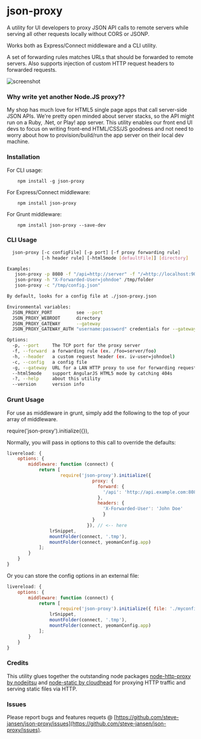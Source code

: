 json-proxy
==========

A utility for UI developers to proxy JSON API calls to remote servers
while serving all other requests locally without CORS or JSONP.

Works both as Express/Connect middleware and a CLI utility.

A set of forwarding rules matches URLs that should be forwarded to remote
servers.  Also supports injection of custom HTTP request headers to
forwarded requests.

![screenshot](https://raw.github.com/wiki/steve-jansen/json-proxy/screenshot.png)

### Why write yet another Node.JS proxy??
My shop has much love for HTML5 single page apps that call server-side JSON APIs.
We're pretty open minded about server stacks, so the API might run on a Ruby, .Net,
or Play! app server.  This utility enables our front end UI devs to focus on writing
front-end HTML/CSS/JS goodness and not need to worry about how to provision/build/run
the app server on their local dev machine.

### Installation

For CLI usage:

		npm install -g json-proxy

For Express/Connect middleware:
	
		npm install json-proxy

For Grunt middleware:

		npm install json-proxy --save-dev


### CLI Usage

```bash
  json-proxy [-c configFile] [-p port] [-f proxy forwarding rule]
             [-h header rule] [-html5mode [defaultFile]] [directory]

Examples:
   json-proxy -p 8080 -f "/api=http://server" -f "/=http://localhost:9000" .
   json-proxy -h "X-Forwarded-User=johndoe" /tmp/folder
   json-proxy -c "/tmp/config.json"

By default, looks for a config file at ./json-proxy.json

Environmental variables:
  JSON_PROXY_PORT         see --port
  JSON_PROXY_WEBROOT      directory
  JSON_PROXY_GATEWAY      --gateway
  JSON_PROXY_GATEWAY_AUTH "username:password" credentials for --gateway)

Options:
  -p, --port     The TCP port for the proxy server                      
  -f, --forward  a forwarding rule (ex. /foo=server/foo)                
  -h, --header   a custom request header (ex. iv-user=johndoel)         
  -c, --config   a config file                                          
  -g, --gateway  URL for a LAN HTTP proxy to use for forwarding requests
  --html5mode    support AngularJS HTML5 mode by catching 404s          
  -?, --help     about this utility                                     
  --version      version info                                      
 ```

### Grunt Usage

For use as middleware in grunt, simply add the following to the top of your array of middleware.

  require('json-proxy').initialize({}),

Normally, you will pass in options to this call to override the defaults:

```js
livereload: {
    options: {
        middleware: function (connect) {
            return [
		          	require('json-proxy').initialize({
							    proxy: {
							      forward: {
							        '/api': 'http://api.example.com:8080'
							      },
							      headers: {
							      	'X-Forwarded-User': 'John Doe'
							    	}
							    }
							  }), // <-- here
                lrSnippet,
                mountFolder(connect, '.tmp'),
                mountFolder(connect, yeomanConfig.app)
            ];
        }
    }
}
```

Or you can store the config options in an external file:

```js
livereload: {
    options: {
        middleware: function (connect) {
            return [
		          	require('json-proxy').initialize({ file: './myconfig.json' }), // <-- here
                lrSnippet,
                mountFolder(connect, '.tmp'),
                mountFolder(connect, yeomanConfig.app)
            ];
        }
    }
}
```

### Credits
This utility glues together the outstanding node packages 
[node-http-proxy by nodejitsu](https://github.com/nodejitsu/node-http-proxy) 
and [node-static by cloudhead](https://github.com/cloudhead/node-static) for 
proxying HTTP traffic and serving static files via HTTP.

### Issues
Please report bugs and features requets @ [https://github.com/steve-jansen/json-proxy/issues](https://github.com/steve-jansen/json-proxy/issues).
